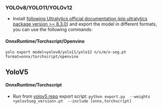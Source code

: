### YOLOv8/YOLO11/YOLOv12
* Install  [following Ultralytics official documentation (pip ultralytics package version >= 8.3.0)](]https://docs.ultralytics.com/tasks/segment/) and export the model in different formats, you can use the following commands:

#### OnnxRuntime/Torchscript/Openvino

```
yolo export model=yolov8/yolo11/yolo12 n/s/m/x-seg.pt format=onnx/torchscript/openvino
```

## YoloV5 
#### OnnxRuntime/Torchscript
* Run from [yolov5 repo](https://github.com/ultralytics/yolov5) export script:  ```python export.py  --weights <yolov5seg_version>.pt  --include [onnx,torchscript]```